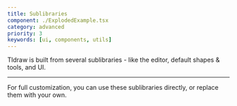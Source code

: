 ```yaml
---
title: Sublibraries
component: ./ExplodedExample.tsx
category: advanced
priority: 3
keywords: [ui, components, utils]
---
```


Tldraw is built from several sublibraries - like the editor, default shapes & tools, and UI.

---

For full customization, you can use these sublibraries directly, or replace them with your own.
